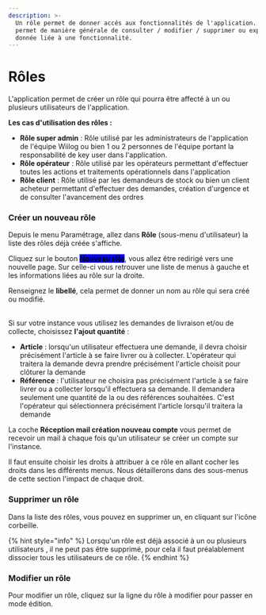 ```yaml
---
description: >-
  Un rôle permet de donner accés aux fonctionnalités de l'application. Un rôle
  permet de manière générale de consulter / modifier / supprimer ou exporter une
  donnée liée à une fonctionnalité.
---
```


# Rôles

L'application permet de créer un rôle qui pourra être affecté à un ou plusieurs utilisateurs de l'application.

**Les cas d'utilisation des rôles :**

* **Rôle super admin** : Rôle utilisé par les administrateurs de l'application de l'équipe Wiilog ou bien 1 ou 2 personnes de l'équipe portant la responsabilité de key user dans l'application.
* **Rôle opérateur** : Rôle utilisé par les opérateurs permettant d'effectuer toutes les actions et traitements opérationnels dans l'application
* **Rôle client** : Rôle utilisé par les demandeurs de stock ou bien un client acheteur permettant d'effectuer des demandes, création d'urgence et de consulter l'avancement des ordres

### Créer un nouveau rôle&#x20;

Depuis le menu Paramétrage, allez dans **Rôle** (sous-menu d'utilisateur) la liste des rôles déjà créée s'affiche.

Cliquez sur le bouton <mark style="background-color:blue;">**Nouveau rôle**</mark>, vous allez être redirigé vers une nouvelle page. Sur celle-ci vous retrouver une liste de menus à gauche et les informations liées au rôle sur la droite.

Renseignez le **libellé**, cela permet de donner un nom au rôle qui sera créé ou modifié.

\
Si sur votre instance vous utilisez les demandes de livraison et/ou de collecte, choisissez **l'ajout quantité** :

* **Article** : lorsqu'un utilisateur effectuera une demande, il devra choisir précisément l'article à se faire livrer ou à collecter. L'opérateur qui traitera la demande devra prendre précisément l'article choisit pour clôturer la demande
* **Référence** : l'utilisateur ne choisira pas précisément l'article à se faire livrer ou a collecter lorsqu'il effectuera sa demande. Il demandera seulement une quantité de la ou des références souhaitées. C'est l'opérateur qui sélectionnera précisément l'article lorsqu'il traitera la demande

La coche **Réception mail création nouveau compte** vous permet de recevoir un mail à chaque fois qu'un utilisateur se créer un compte sur l'instance.

Il faut ensuite choisir les droits à attribuer à ce rôle en allant cocher les droits dans les différents menus. Nous détaillerons dans des sous-menus de cette section l'impact de chaque droit.

### Supprimer un rôle

Dans la liste des rôles, vous pouvez en supprimer un, en cliquant sur l'icône corbeille.

{% hint style="info" %}
Lorsqu'un rôle est déjà associé à un ou plusieurs utilisateurs , il ne peut pas être supprimé, pour cela il faut préalablement dissocier tous les utilisateurs de ce rôle.
{% endhint %}

### Modifier un rôle

Pour modifier un rôle, cliquez sur la ligne du rôle à modifier pour passer en mode édition.

